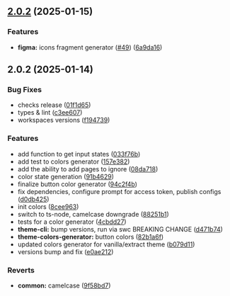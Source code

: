 ## [2.0.2](https://github.com/atls/figma/compare/@atls/figma-theme-colors-generator@2.0.2...@atls/figma-theme-colors-generator@2.0.2) (2025-01-15)

### Features

- **figma:** icons fragment generator ([#49](https://github.com/atls/figma/issues/49)) ([6a9da16](https://github.com/atls/figma/commit/6a9da16b8312ff8a5ea2cb2d46f506f8927b0e3c))

## 2.0.2 (2025-01-14)

### Bug Fixes

- checks release ([01f1d65](https://github.com/atls/figma/commit/01f1d6554c5656ffb66fbe16cb4bd09275d6eed6))
- types & lint ([c3ee607](https://github.com/atls/figma/commit/c3ee607aab083d1560bda7dfc4c3cc524c72bd29))
- workspaces versions ([f194739](https://github.com/atls/figma/commit/f1947396015b90ce5dbb913549f9ff6bb13059b8))

### Features

- add function to get input states ([033f76b](https://github.com/atls/figma/commit/033f76bd4954c77ecad8cc3232151b42e0e31ba0))
- add test to colors generator ([157e382](https://github.com/atls/figma/commit/157e382a7d9f2d9eb8cf107c2f22077e880b9199))
- add the ability to add pages to ignore ([08da718](https://github.com/atls/figma/commit/08da7182c3f3ce14310e4df7c5145ed2a63e5d37))
- color state generation ([91b4629](https://github.com/atls/figma/commit/91b46295bd1f12aa99095ff710c729fc3c0938c2))
- finalize button color generator ([94c2f4b](https://github.com/atls/figma/commit/94c2f4bd10f853df43679f192b8b177ade74491c))
- fix dependencies, configure prompt for access token, publish configs ([d0db425](https://github.com/atls/figma/commit/d0db42522e5a90b1da9a81afd633ea1cd59002fa))
- init colors ([8cee963](https://github.com/atls/figma/commit/8cee9633da9260eb9f8cdae9e18ac5e21042ce80))
- switch to ts-node, camelcase downgrade ([88251b1](https://github.com/atls/figma/commit/88251b1656f9d21b72a54f797e17a3649d87b540))
- tests for a color generator ([4cbdd27](https://github.com/atls/figma/commit/4cbdd278fa8bfc8d53f5f4ebf9694ea9de3cd8c2))
- **theme-cli:** bump versions, run via swc BREAKING CHANGE ([d471b74](https://github.com/atls/figma/commit/d471b74484839bb96dc4002a327cbad51af58171))
- **theme-colors-generator:** button colors ([82b1a6f](https://github.com/atls/figma/commit/82b1a6f262967c1752eb7335053978400c7fb8ed))
- updated colors generator for vanilla/extract theme ([b079d11](https://github.com/atls/figma/commit/b079d11d1bb8fd3634d3085713970a73033de52f))
- versions bump and fix ([e0ae212](https://github.com/atls/figma/commit/e0ae2123cfe154812d7050e93e2fb150e1a3c331))

### Reverts

- **common:** camelcase ([9f58bd7](https://github.com/atls/figma/commit/9f58bd75888527d6d3f63821cac18a61ccdce5f3))
